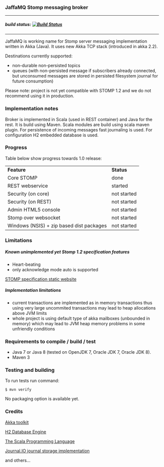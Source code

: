 ### JaffaMQ Stomp messaging broker
---
##### build status: [![Build Status](https://travis-ci.org/jszczepankiewicz/jaffamq.png?branch=master)](https://travis-ci.org/jszczepankiewicz/jaffamq)
---

JaffaMQ is working name for Stomp server messaging implementation written in Akka (Java). It uses new Akka TCP stack (introduced in akka 2.2).

Destinations currently supported:
- non-durable non-persisted topics
- queues (with non-persisted message if subscribers already connected, but unconsumed messages are stored in persisted filesystem journal for future consumption)

Please note: project is not yet compatible with STOMP 1.2 and we do not recommend using it in production.
### Implementation notes
Broker is implemented in Scala (used in REST container) and Java for the rest. It is build using Maven. Scala modules are build using scala maven plugin.
For persistence of incoming messages fast journaling is used. For configuration H2 embedded database is used.

### Progress
Table below show progress towards 1.0 release:


<table>
    <tr>
        <td><strong>Feature</strong></td><td><strong>Status</strong></td>
    </tr>
    <tr>
        <td>Core STOMP</td><td>done</td>
    </tr>
    <tr>
        <td>REST webservice</td><td>started</td>
        </tr>
    <tr>
        <td>Security (on core)</td><td>not started</td>
    </tr>
    <tr>
        <td>Security (on REST)</td><td>not started</td>
    </tr>
    <tr>
        <td>Admin HTML5 console</td><td>not started</td>
    </tr>
    <tr>
        <td>Stomp over websocket</td><td>not started</td>
    </tr>
    <tr>
        <td>Windows (NSIS) + zip based dist packages</td><td>not started</td>
    </tr>
</table>

### Limitations

##### Known unimplemented yet Stomp 1.2 specification features
- Heart-beating
- only acknowledge mode auto is supported

[STOMP specification static website](http://stomp.github.com/)

##### Implementation limitations
- current transactions are implemented as in memory transactions thus using very large uncommited transactions may lead to heap allocations above JVM limits
- whole project is using default type of akka mailboxes (unbounded in memory) which may lead to JVM heap memory problems in some unfriendly conditions

### Requirements to compile / build / test
- Java 7 or Java 8 (tested on OpenJDK 7, Oracle JDK 7, Oracle JDK 8).
- Maven 3

### Testing and building

To run tests run command:

`$ mvn verify`

No packaging option is available yet.

### Credits

[Akka toolkit](http://akka.io/)

[H2 Database Engine](http://www.h2database.com/)

[The Scala Programming Language](http://www.scala-lang.org/)

[Journal.IO journal storage implementation](https://github.com/sbtourist/Journal.IO)

and others...
